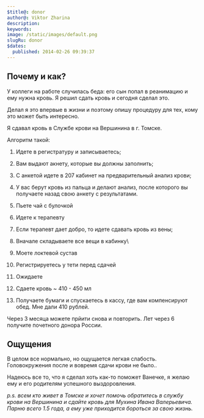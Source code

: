 ```yaml
---
$title@: donor
author@: Viktor Zharina
description: 
keywords: 
image: /static/images/default.png
slugRu: donor
$dates:
  published: 2014-02-26 09:39:37
---
```

<h2> Почему и как? </h2>

<p>У коллеги на работе случилась беда: его сын попал в реанимацию и ему нужна кровь. Я решил сдать кровь и сегодня сделал это.

Делал я это впервые в жизни и поэтому опишу процедуру для тех, кому это может быть интересно.

Я сдавал кровь в Службе крови на Вершинина в г. Томске.

Алгоритм такой:

1. Идете в регистратуру и записываетесь;

2. Вам выдают акнету, которые вы должны заполнить;

3. С анкетой идете в 207 кабинет на предварительный анализ крови;

4. У вас берут кровь из пальца и делают анализ, после которого вы получаете назад свою анкету с результатами.

5. Пьете чай с булочкой

6. Идете к терапевту

7. Если терапевт дает добро, то идете сдавать кровь из вены;

8. Вначале складываете все вещи в кабинку\

9. Моете локтевой сустав

10. Регистрируетесь у тети перед сдачей

11. Ожидаете

12. Сдаете кровь ~ 410 - 450 мл

13. Получаете бумаги и спускаетесь в кассу, где вам компенсируют обед. Мне дали 410 рублей.



Через 3 месяца можете прйити снова и повторить. Лет через 6 получите почетного донора России.</p><h2>Ощущения</h2><p>В целом все нормально, но ощущается легкая слабость. Головокружения после и вовремя сдачи крови не было..



Надеюсь все то, что я сделал хоть как-то поможет Ванечке, я желаю ему и его родителям успешного выздоровления.



<i>p.s. всем кто живет в Томске и хочет помочь обратитесь в службу крови на Вершинина и сдайте кровь для Мухина Ивана Валерьевича. Парню всего 1.5 года, а ему уже приходится бороться за свою жизнь.</i></p>